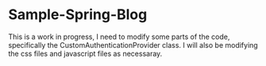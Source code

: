 # Sample-Spring-Blog

This is a work in progress, I need to modify some parts of the code, specifically the CustomAuthenticationProvider class. I will also be modifying the css files and javascript files as necessaray.
